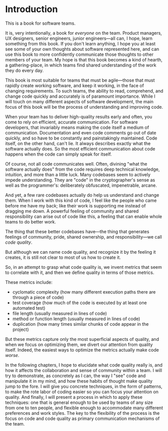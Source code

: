 # Introduction

This is a book for software teams.

It is, very intentionally, a book for *everyone* on the team. Product managers, UX designers,
senior engineers, junior engineers—all can, I hope, learn something from this book. If you don't learn anything,
I hope you at least see some of your own thoughts about software represented here, and can
use this book to more confidently communicate those thoughts to other members of your team.
My hope is that this book becomes a kind of hearth, a gathering-place, in which teams
find shared understanding of the work they do every day.

This book is most suitable for teams that must be agile—those that must rapidly create working
software, and keep it working, in the face of changing requirements. To such teams, the ability
to read, comprehend, and change code quickly and accurately is of paramount importance. While
I will touch on many different aspects of software development, the main focus of this book will
be the process of understanding and improving code.

When your team has to deliver high-quality results early and often, you come to rely on efficient,
accurate communication. For software developers, that invariably means making the code
itself a medium of communication. Documentation and even code comments go out of date quickly, and so have
to be constantly and painstakingly maintained. Code itself, on the other hand, can't lie. It always describes
exactly what the software actually does. So the most efficient communication about code happens
when the code can simply speak for itself.

Of course, not all code communicates well. Often, divining "what the software actually
does" from the code requires deep technical knowledge, intuition, and more than a little luck. Many
codebases seem to actively impede understanding. They are "code" in the cryptographer's sense as well
as the programmer's: deliberately obfuscated, impenetrable, arcane.

And yet, a few rare codebases actually do help us understand and change them. When I work with this kind
of code, I feel like the people who came before me have my back; like their work is supporting me instead of
dragging me down. A powerful feeling of community and shared responsibility can arise out of code
like this, a feeling that can enable whole teams to do better work.

The thing that these better codebases have—the thing that generates feelings of community, pride, shared
ownership, and responsibility—we call *code quality*.

But although we can name code quality, and recognize it by the feeling it creates, it is still not clear
to most of us how to create it.

So, in an attempt to grasp what code quality is, we invent metrics that
seem to correlate with it, and then we define quality in terms of those metrics.

These metrics include:
- cyclomatic complexity (how many different execution paths there are through a piece of code)
- test coverage (how much of the code is executed by at least one automated test)
- file length (usually measured in lines of code)
- method or function length (usually measured in lines of code)
- duplication (how many times similar chunks of code appear in the project)

But these metrics capture only the most superficial aspects of quality, and when we focus on optimizing
them, we divert our attention from quality itself. Indeed, the easiest ways to optimize the metrics
actually make code *worse*.

In the following chapters, I hope to elucidate what code quality really is, and how it affects the
collaboration and sense of community within a team. I will try to demonstrate, as concretely as I can,
the way I "see" code and manipulate it in my mind, and how these habits of thought make quality jump to the fore.
I will give you concrete techniques, in the form of patterns, to make the rote labor of coding easier so you
can focus your attention on quality. And finally, I will present a process in which to apply these techniques:
one that is general enough to be used by teams of any size from one to ten people, and flexible enough to
accommodate many different preferences and work styles. The key to the flexibility of the process is the focus
on code and code quality as primary communication mechanisms of the team.
